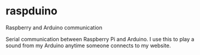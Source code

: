 # raspduino
Raspberry and Arduino communication

Serial communication between Raspberry Pi and Arduino.
I use this to play a sound from my Arduino anytime someone connects to my website.
